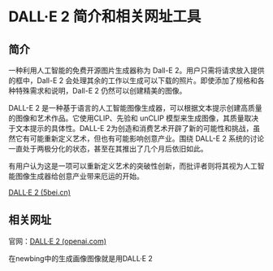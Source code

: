 # DALL·E 2 简介和相关网址工具

## 简介

一种利用人工智能的免费开源图片生成器称为 Dall-E 2。用户只需将请求放入提供的框中，Dall-E 2 会处理其余的工作以生成可以下载的照片。即使添加了规格和各种特殊需求和说明，Dall-E 2 仍然可以创建精美的图像。

DALL-E 2 是一种基于语言的人工智能图像生成器，可以根据文本提示创建高质量的图像和艺术作品。它使用CLIP、先验和 unCLIP 模型来生成图像，其质量取决于文本提示的具体性。DALL-E 2为创造和消费艺术开辟了新的可能性和挑战，虽然它有可能重新定义艺术，但也有可能影响创意产业。围绕 DALL-E 2 系统的讨论一直处于两极分化的状态，甚至在其推出了几个月后依旧如此。

有用户认为这是一项可以重新定义艺术的突破性创新，而批评者则将其视为人工智能图像生成器给创意产业带来厄运的开始。

[DALL·E 2 (5bei.cn)](https://www.5bei.cn/repair-picture-with-mouse.html)

## 相关网址

官网：[DALL·E 2 (openai.com)](https://openai.com/dall-e-2)

在newbing中的生成画像图像就是用DALL·E 2
